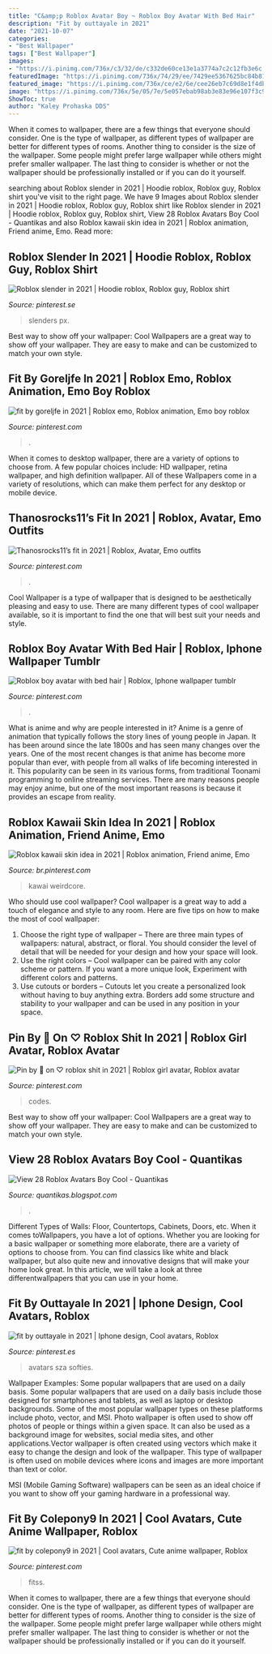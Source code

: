 ```yaml
---
title: "C&amp;p Roblox Avatar Boy ~ Roblox Boy Avatar With Bed Hair"
description: "Fit by outtayale in 2021"
date: "2021-10-07"
categories:
- "Best Wallpaper"
tags: ["Best Wallpaper"]
images:
- "https://i.pinimg.com/736x/c3/32/de/c332de60ce13e1a3774a7c2c12fb3e6c.jpg"
featuredImage: "https://i.pinimg.com/736x/74/29/ee/7429ee5367625bc84b8126deb49fb72d.jpg"
featured_image: "https://i.pinimg.com/736x/ce/e2/6e/cee26eb7c69d8e1f4db642dead2dea70.jpg"
image: "https://i.pinimg.com/736x/5e/05/7e/5e057ebab98ab3e83e96e107f3c95d47.jpg"
ShowToc: true
author: "Kaley Prohaska DDS"
---
```



When it comes to wallpaper, there are a few things that everyone should consider. One is the type of wallpaper, as different types of wallpaper are better for different types of rooms. Another thing to consider is the size of the wallpaper. Some people might prefer large wallpaper while others might prefer smaller wallpaper. The last thing to consider is whether or not the wallpaper should be professionally installed or if you can do it yourself.

	

		
searching about Roblox slender in 2021 | Hoodie roblox, Roblox guy, Roblox shirt you've visit to the right page. We have 9 Images about Roblox slender in 2021 | Hoodie roblox, Roblox guy, Roblox shirt like Roblox slender in 2021 | Hoodie roblox, Roblox guy, Roblox shirt, View 28 Roblox Avatars Boy Cool - Quantikas and also Roblox kawaii skin idea in 2021 | Roblox animation, Friend anime, Emo. Read more:
		
    
## Roblox Slender In 2021 | Hoodie Roblox, Roblox Guy, Roblox Shirt

<img loading=lazy src="https://i.pinimg.com/736x/05/ff/2c/05ff2c2800fc9338e276a3a76f3a3be8.jpg" onerror="this.onerror=null;this.src='https://tse3.mm.bing.net/th?id=OIP.96OeStS8Uu8tRl-vpAu3cAHaMx&amp;pid=15.1';" alt="Roblox slender in 2021 | Hoodie roblox, Roblox guy, Roblox shirt">

_Source: pinterest.se_

>slenders px. 

	

Best way to show off your wallpaper:
Cool Wallpapers are a great way to show off your wallpaper. They are easy to make and can be customized to match your own style.

    
## Fit By Goreljfe In 2021 | Roblox Emo, Roblox Animation, Emo Boy Roblox

<img loading=lazy src="https://i.pinimg.com/736x/66/87/d0/6687d04b1ea8521055f3b150530f55d3.jpg" onerror="this.onerror=null;this.src='https://tse4.mm.bing.net/th?id=OIP.z-FYEbTnAub6bskJUJAPigHaLO&amp;pid=15.1';" alt="fit by goreljfe in 2021 | Roblox emo, Roblox animation, Emo boy roblox">

_Source: pinterest.com_

>. 

	

When it comes to desktop wallpaper, there are a variety of options to choose from. A few popular choices include: HD wallpaper, retina wallpaper, and high definition wallpaper. All of these Wallpapers come in a variety of resolutions, which can make them perfect for any desktop or mobile device. 

    
## Thanosrocks11’s Fit In 2021 | Roblox, Avatar, Emo Outfits

<img loading=lazy src="https://i.pinimg.com/736x/f9/91/14/f99114d1dd5ad638b60842b19bec4cf1.jpg" onerror="this.onerror=null;this.src='https://tse4.mm.bing.net/th?id=OIP.tyyG5nVXrtKQUeMgunVOVQHaKi&amp;pid=15.1';" alt="Thanosrocks11’s fit in 2021 | Roblox, Avatar, Emo outfits">

_Source: pinterest.com_

>. 

	

Cool Wallpaper is a type of wallpaper that is designed to be aesthetically pleasing and easy to use. There are many different types of cool wallpaper available, so it is important to find the one that will best suit your needs and style.

    
## Roblox Boy Avatar With Bed Hair | Roblox, Iphone Wallpaper Tumblr

<img loading=lazy src="https://i.pinimg.com/736x/ad/e7/0c/ade70c5ffb3e8981fcc1f51155f28ac4.jpg" onerror="this.onerror=null;this.src='https://tse2.mm.bing.net/th?id=OIP.QRLeZu5kn9Z306ianyFNxAAAAA&amp;pid=15.1';" alt="Roblox boy avatar with bed hair | Roblox, Iphone wallpaper tumblr">

_Source: pinterest.com_

>. 

	

What is anime and why are people interested in it?
Anime is a genre of animation that typically follows the story lines of young people in Japan. It has been around since the late 1800s and has seen many changes over the years. One of the most recent changes is that anime has become more popular than ever, with people from all walks of life becoming interested in it. This popularity can be seen in its various forms, from traditional Toonami programming to online streaming services. There are many reasons people may enjoy anime, but one of the most important reasons is because it provides an escape from reality.

    
## Roblox Kawaii Skin Idea In 2021 | Roblox Animation, Friend Anime, Emo

<img loading=lazy src="https://i.pinimg.com/736x/ce/e2/6e/cee26eb7c69d8e1f4db642dead2dea70.jpg" onerror="this.onerror=null;this.src='https://tse2.mm.bing.net/th?id=OIP._DVaYf9neONUOnDc29mzdwHaLj&amp;pid=15.1';" alt="Roblox kawaii skin idea in 2021 | Roblox animation, Friend anime, Emo">

_Source: br.pinterest.com_

>kawai weirdcore. 

	

Who should use cool wallpaper?
Cool wallpaper is a great way to add a touch of elegance and style to any room. Here are five tips on how to make the most of cool wallpaper: 
1) Choose the right type of wallpaper – There are three main types of wallpapers: natural, abstract, or floral. You should consider the level of detail that will be needed for your design and how your space will look. 
2) Use the right colors – Cool wallpaper can be paired with any color scheme or pattern. If you want a more unique look, Experiment with different colors and patterns. 
3) Use cutouts or borders – Cutouts let you create a personalized look without having to buy anything extra. Borders add some structure and stability to your wallpaper and can be used in any position in your space.

    
## Pin By 🖤 On ♡ Roblox Shit In 2021 | Roblox Girl Avatar, Roblox Avatar

<img loading=lazy src="https://i.pinimg.com/736x/c3/32/de/c332de60ce13e1a3774a7c2c12fb3e6c.jpg" onerror="this.onerror=null;this.src='https://tse1.mm.bing.net/th?id=OIP.o2Aj0zvFtvRsB3ohtS0XRAHaL6&amp;pid=15.1';" alt="Pin by 🖤 on ♡ roblox shit in 2021 | Roblox girl avatar, Roblox avatar">

_Source: pinterest.com_

>codes. 

	

Best way to show off your wallpaper:
Cool Wallpapers are a great way to show off your wallpaper. They are easy to make and can be customized to match your own style.

    
## View 28 Roblox Avatars Boy Cool - Quantikas

<img loading=lazy src="https://lh3.googleusercontent.com/proxy/J1tzN8mgFRERbE6JvSFCwqKMyWZmqYbjUGbEZI750gSLqy28fa_9Zw56XsEMBuD4TSJWnQUGEFpheEScOFgekubYkWLKQccGj5xAiZfoE1Nq5rMzwmYxUM7iQsVsSg-QGE2_qSE=w1200-h630-p-k-no-nu" onerror="this.onerror=null;this.src='https://tse4.mm.bing.net/th?id=OIP.zVDtxx8glx5OCyevZvZoDgAAAA&amp;pid=15.1';" alt="View 28 Roblox Avatars Boy Cool - Quantikas">

_Source: quantikas.blogspot.com_

>. 

	

Different Types of Walls: Floor, Countertops, Cabinets, Doors, etc.
When it comes toWallpapers, you have a lot of options. Whether you are looking for a basic wallpaper or something more elaborate, there are a variety of options to choose from. You can find classics like white and black wallpaper, but also quite new and innovative designs that will make your home look great. In this article, we will take a look at three differentwallpapers that you can use in your home.

    
## Fit By Outtayale In 2021 | Iphone Design, Cool Avatars, Roblox

<img loading=lazy src="https://i.pinimg.com/736x/5e/05/7e/5e057ebab98ab3e83e96e107f3c95d47.jpg" onerror="this.onerror=null;this.src='https://tse3.mm.bing.net/th?id=OIP.THBWVvC1UmA5NcLlNVINvAAAAA&amp;pid=15.1';" alt="fit by outtayale in 2021 | Iphone design, Cool avatars, Roblox">

_Source: pinterest.es_

>avatars sza softies. 

	

Wallpaper Examples: Some popular wallpapers that are used on a daily basis.
Some popular wallpapers that are used on a daily basis include those designed for smartphones and tablets, as well as laptop or desktop backgrounds. Some of the most popular wallpaper types on these platforms include photo, vector, and MSI. 
Photo wallpaper is often used to show off photos of people or things within a given space. It can also be used as a background image for websites, social media sites, and other applications.Vector wallpaper is often created using vectors which make it easy to change the design and look of the wallpaper. This type of wallpaper is often used on mobile devices where icons and images are more important than text or color. 

MSI (Mobile Gaming Software) wallpapers can be seen as an ideal choice if you want to show off your gaming hardware in a professional way.

    
## Fit By Colepony9 In 2021 | Cool Avatars, Cute Anime Wallpaper, Roblox

<img loading=lazy src="https://i.pinimg.com/736x/74/29/ee/7429ee5367625bc84b8126deb49fb72d.jpg" onerror="this.onerror=null;this.src='https://tse3.mm.bing.net/th?id=OIP.8S6j87sZG_McaHvH-y1DhgHaMM&amp;pid=15.1';" alt="fit by colepony9 in 2021 | Cool avatars, Cute anime wallpaper, Roblox">

_Source: pinterest.com_

>fitss. 

	

When it comes to wallpaper, there are a few things that everyone should consider. One is the type of wallpaper, as different types of wallpaper are better for different types of rooms. Another thing to consider is the size of the wallpaper. Some people might prefer large wallpaper while others might prefer smaller wallpaper. The last thing to consider is whether or not the wallpaper should be professionally installed or if you can do it yourself.

